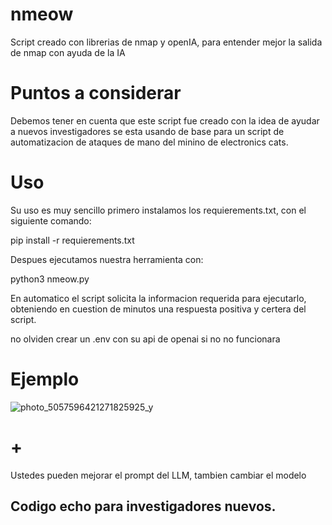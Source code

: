 # nmeow
Script creado con librerias de nmap y openIA, para entender mejor la salida de nmap con ayuda de la IA


# Puntos a considerar

Debemos tener en cuenta que este script fue creado con la idea de ayudar a nuevos investigadores se esta usando de base para un script de automatizacion de ataques de mano del minino de electronics cats.

# Uso

Su uso es muy sencillo primero instalamos los requierements.txt, con el siguiente comando:

pip install -r requierements.txt

Despues ejecutamos nuestra herramienta con:

python3 nmeow.py 

En automatico el script solicita la informacion requerida para ejecutarlo, obteniendo en cuestion de minutos una respuesta positiva y certera del script.

no olviden crear un .env con su api de openai si no no funcionara 

# Ejemplo

![photo_5057596421271825925_y](https://github.com/user-attachments/assets/2f4c5bb8-a6f3-4016-940a-6d25f5351145)

# +

Ustedes pueden mejorar el prompt del LLM, tambien cambiar el modelo 

## Codigo echo para investigadores nuevos.
